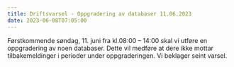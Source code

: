 ```yaml
---
title: Driftsvarsel - Oppgradering av databaser 11.06.2023
date: 2023-06-08T07:05:00
---
```

Førstkommende søndag, 11. juni fra kl.08:00 – 14:00 skal vi utføre en oppgradering av noen databaser. 
Dette vil medføre at dere ikke mottar tilbakemeldinger i perioder under oppgraderingen.
Vi beklager seint varsel.
